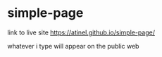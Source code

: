 # simple-page

link to live site https://atinel.github.io/simple-page/

whatever i type will appear on the public web 
